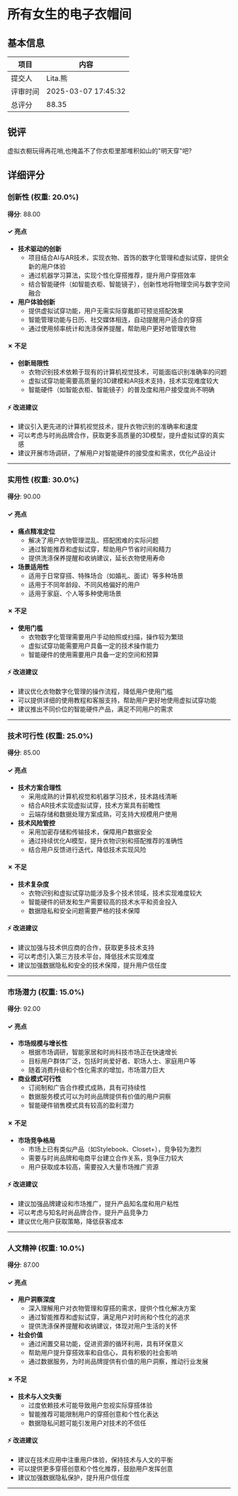 # 所有女生的电子衣帽间

## 基本信息

| 项目 | 内容 |
|------|------|
| 提交人 | Lita.熊 |
| 评审时间 | 2025-03-07 17:45:32 |
| 总评分 | 88.35 |

## 锐评

虚拟衣橱玩得再花哨,也掩盖不了你衣柜里那堆积如山的"明天穿"吧?

## 详细评分

### 创新性 (权重: 20.0%)

**得分**: 88.00

#### ✓ 亮点

* **技术驱动的创新**
  * 项目结合AI与AR技术，实现衣物、首饰的数字化管理和虚拟试穿，提供全新的用户体验
  * 通过机器学习算法，实现个性化穿搭推荐，提升用户穿搭效率
  * 结合智能硬件（如智能衣柜、智能镜子），创新性地将物理空间与数字空间融合
* **用户体验创新**
  * 提供虚拟试穿功能，用户无需实际穿戴即可预览搭配效果
  * 智能管理功能与日历、社交媒体相连，自动提醒用户适合的穿搭
  * 通过使用频率统计和洗涤保养提醒，帮助用户更好地管理衣物

#### ✗ 不足

* **创新局限性**
  * 衣物识别技术依赖于现有的计算机视觉技术，可能面临识别准确率的问题
  * 虚拟试穿功能需要高质量的3D建模和AR技术支持，技术实现难度较大
  * 智能硬件（如智能衣柜、智能镜子）的普及度和用户接受度尚不明确

#### ⚡ 改进建议

* 建议引入更先进的计算机视觉技术，提升衣物识别的准确率和速度
* 可以考虑与时尚品牌合作，获取更多高质量的3D模型，提升虚拟试穿的真实感
* 建议开展市场调研，了解用户对智能硬件的接受度和需求，优化产品设计

---

### 实用性 (权重: 30.0%)

**得分**: 90.00

#### ✓ 亮点

* **痛点精准定位**
  * 解决了用户衣物管理混乱、搭配困难的实际问题
  * 通过智能推荐和虚拟试穿，帮助用户节省时间和精力
  * 提供洗涤保养提醒和收纳建议，延长衣物使用寿命
* **场景适用性**
  * 适用于日常穿搭、特殊场合（如婚礼、面试）等多种场景
  * 适用于不同年龄段、不同风格偏好的用户
  * 适用于家庭、个人等多种使用场景

#### ✗ 不足

* **使用门槛**
  * 衣物数字化管理需要用户手动拍照或扫描，操作较为繁琐
  * 虚拟试穿功能需要用户具备一定的技术操作能力
  * 智能硬件的使用需要用户具备一定的空间和预算

#### ⚡ 改进建议

* 建议优化衣物数字化管理的操作流程，降低用户使用门槛
* 可以提供详细的使用教程和客服支持，帮助用户更好地使用虚拟试穿功能
* 建议推出不同价位的智能硬件产品，满足不同用户的需求

---

### 技术可行性 (权重: 25.0%)

**得分**: 85.00

#### ✓ 亮点

* **技术方案合理性**
  * 采用成熟的计算机视觉和机器学习技术，技术路线清晰
  * 结合AR技术实现虚拟试穿，技术方案具有前瞻性
  * 云端存储和数据处理方案成熟，可支持大规模用户使用
* **技术风险管控**
  * 采用加密存储和传输技术，保障用户数据安全
  * 通过持续优化AI模型，提升衣物识别和搭配推荐的准确性
  * 结合用户反馈进行迭代，降低技术实现风险

#### ✗ 不足

* **技术复杂度**
  * 衣物识别和虚拟试穿功能涉及多个技术领域，技术实现难度较大
  * 智能硬件的研发和生产需要较高的技术水平和资金投入
  * 数据隐私和安全问题需要严格的技术保障

#### ⚡ 改进建议

* 建议加强与技术供应商的合作，获取更多技术支持
* 可以考虑引入第三方技术平台，降低技术实现难度
* 建议加强数据隐私和安全的技术保障，提升用户信任度

---

### 市场潜力 (权重: 15.0%)

**得分**: 92.00

#### ✓ 亮点

* **市场规模与增长性**
  * 根据市场调研，智能家居和时尚科技市场正在快速增长
  * 目标用户群体广泛，包括时尚爱好者、职场人士、家庭用户等
  * 随着消费升级和个性化需求的增加，市场潜力巨大
* **商业模式可行性**
  * 订阅制和广告合作模式成熟，具有可持续性
  * 数据服务模式可以为时尚品牌提供有价值的用户洞察
  * 智能硬件销售模式具有较高的盈利潜力

#### ✗ 不足

* **市场竞争格局**
  * 市场上已有类似产品（如Stylebook、Closet+），竞争较为激烈
  * 需要与时尚品牌和电商平台建立合作关系，竞争压力较大
  * 用户获取成本较高，需要投入大量市场推广资源

#### ⚡ 改进建议

* 建议加强品牌建设和市场推广，提升产品知名度和用户粘性
* 可以考虑与知名时尚品牌合作，提升产品竞争力
* 建议优化用户获取策略，降低获客成本

---

### 人文精神 (权重: 10.0%)

**得分**: 87.00

#### ✓ 亮点

* **用户洞察深度**
  * 深入理解用户对衣物管理和穿搭的需求，提供个性化解决方案
  * 通过智能推荐和虚拟试穿，满足用户对时尚和个性化的追求
  * 提供洗涤保养提醒和收纳建议，体现对用户生活的关怀
* **社会价值**
  * 通过闲置交易功能，促进资源的循环利用，具有环保意义
  * 帮助用户提升穿搭效率和自信心，具有积极的社会影响
  * 通过数据服务，为时尚品牌提供有价值的用户洞察，推动行业发展

#### ✗ 不足

* **技术与人文失衡**
  * 过度依赖技术可能导致用户忽视实际穿搭体验
  * 智能推荐可能限制用户的穿搭创意和个性化表达
  * 数据隐私问题可能引发用户对技术的不信任

#### ⚡ 改进建议

* 建议在技术应用中注重用户体验，保持技术与人文的平衡
* 可以提供更多穿搭创意和个性化推荐，鼓励用户发挥创意
* 建议加强数据隐私保护，提升用户信任度

---

